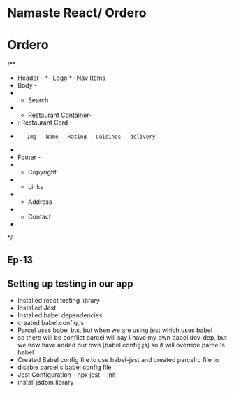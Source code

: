 # Namaste React/ Ordero

# Ordero
/**
 * Header -
 *- Logo
 *- Nav Items
 * Body -
 * - Search
 * - Restaurant Container-
 *    : Restaurant Card
 *      - Img - Name - Rating - Cuisines - delivery
 *      
 * Footer -
 * - Copyright
 * - Links
 * - Address
 * - Contact
 * 
 */

 <!--  -->

 ## Ep-13
 ## Setting up testing in our app
 - Installed react testing library
 - Installed Jest
 - Installed babel dependencies 
 - created babel.config.js
 - Parcel uses babel bts, but when we are using jest which uses babel
 - so there will be conflict parcel will say i have my own babel dev-dep, but we now have added our own [babel.config.js] so it will override parcel's babel
 - Created Babel config file to use babel-jest and created parcelrc file to 
 - disable parcel's babel config file
 - Jest Configuration - npx jest --init
 - install jsdom library

